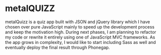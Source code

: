 # metalQUIZZ
metalQuizz is a quiz app bulit with JSON and jQuery library which I have chosen over pure JavaScript mainly to speed up the development process and keep the motivation high. During next phases, I am planning to refactor my code or rewrite it entirely using one of JavaScript MVC frameworks. As the app grows in complexity, I would like to start including Sass as well and eventually deploy the final result through Phonegap.
